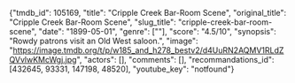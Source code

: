 {"tmdb_id": 105169, "title": "Cripple Creek Bar-Room Scene", "original_title": "Cripple Creek Bar-Room Scene", "slug_title": "cripple-creek-bar-room-scene", "date": "1899-05-01", "genre": [""], "score": "4.5/10", "synopsis": "Rowdy patrons visit an Old West saloon.", "image": "https://image.tmdb.org/t/p/w185_and_h278_bestv2/d4UuRN2AQMV1RLdZQVvlwKMcWgj.jpg", "actors": [], "comments": [], "recommandations_id": [432645, 93331, 147198, 48520], "youtube_key": "notfound"}